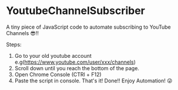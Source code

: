 # YoutubeChannelSubscriber
A tiny piece of JavaScript code to automate subscribing to YouTube Channels 😎!!

Steps:

1. Go to your old youtube account e.g(https://www.youtube.com/user/xxx/channels)
2. Scroll down until you reach the bottom of the page.
3. Open Chrome Console (CTRl + F12)
4. Paste the script in console.
That's it! Done!!
Enjoy Automation! 😜 
